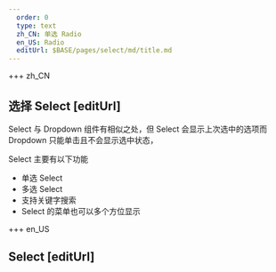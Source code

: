 ```yaml
---   
  order: 0
  type: text
  zh_CN: 单选 Radio
  en_US: Radio
  editUrl: $BASE/pages/select/md/title.md
---
```


+++ zh_CN

## 选择 Select [editUrl]

Select 与 Dropdown 组件有相似之处，但 Select 会显示上次选中的选项而 Dropdown 只能单击且不会显示选中状态，

Select 主要有以下功能

- 单选 Select
- 多选 Select
- 支持关键字搜索
- Select 的菜单也可以多个方位显示

+++ en_US

## Select [editUrl]
